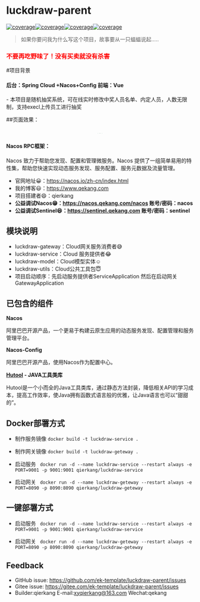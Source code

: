 # luckdraw-parent

[![coverage](https://img.shields.io/badge/项目创建&贡献者-尔康-blueviolet.svg)](https://www.qekang.com)[![coverage](https://img.shields.io/badge/blog-important.svg)](https://www.qekang.com)[![coverage](https://img.shields.io/badge/link-996.icu-red.svg)](https://996.icu)[![coverage](https://img.shields.io/badge/license-Anti%20996-blue.svg)](https://github.com/996icu/996.ICU/blob/master/LICENSE)


>如果你要问我为什么写这个项目，故事要从一只蝠蝠说起.....

<h3 style="color:red">不要再吃野味了！没有买卖就没有杀害</h3>
#项目背景 
<h4>后台：Spring Cloud +Nacos+Config 前端：Vue</h4>
- 本项目是随机抽奖系统，可在线实时修改中奖人员名单、内定人员，人数无限制，支持execl上传员工进行抽奖

##页面效果：

<center >
<a href="https://tva1.sinaimg.cn/large/006tNbRwgy1gbcqhk7ln6j31fv0u04qq.jpg" target="_blank">
<img src="https://tva1.sinaimg.cn/large/006tNbRwgy1gbcqhk7ln6j31fv0u04qq.jpg" style="zoom: 10%;" /></a>
<a href="https://tva1.sinaimg.cn/large/006tNbRwgy1gbcqq8oeb4j317z0u0b29.jpg" target="_blank">
<img src="https://tva1.sinaimg.cn/large/006tNbRwgy1gbcqq8oeb4j317z0u0b29.jpg" style="zoom: 10%;" /></a>
<a href="https://tva1.sinaimg.cn/large/006tNbRwgy1gbcqqf9yj9j319y0u04qp.jpg" target="_blank">
<img src="https://tva1.sinaimg.cn/large/006tNbRwgy1gbcqqf9yj9j319y0u04qp.jpg" style="zoom: 10%;" /></a>
</center>

#### Nacos RPC框架：

Nacos 致力于帮助您发现、配置和管理微服务。Nacos 提供了一组简单易用的特性集，帮助您快速实现动态服务发现、服务配置、服务元数据及流量管理。

- 官网地址😀：https://nacos.io/zh-cn/index.html
- 我的博客😃：https://www.qekang.com
- 项目搭建者😄：qierkang
- **公益调试Nacos😁：https://nacos.qekang.com/nacos 账号/密码：nacos**
- **公益调试Sentinel😆：https://sentinel.qekang.com 账号/密码：sentinel**

## 模块说明

- luckdraw-gateway：Cloud网关服务消费者😅
- luckdraw-service：Cloud 服务提供者😂
- luckdraw-model：Cloud模型实体☺️
- luckdraw-utils：Cloud公共工具包😇
- 项目启动顺序：先启动服务提供者ServiceApplication 然后在启动网关GatewayApplication

## 已包含的组件

**Nacos**

阿里巴巴开源产品，一个更易于构建云原生应用的动态服务发现、配置管理和服务管理平台。

**Nacos-Config**

阿里巴巴开源产品，使用Nacos作为配置中心。

**[Hutool](https://www.hutool.cn/docs/) - JAVA工具类库**

Hutool是一个小而全的Java工具类库，通过静态方法封装，降低相关API的学习成本，提高工作效率，使Java拥有函数式语言般的优雅，让Java语言也可以“甜甜的”。



## Docker部署方式

- 制作服务镜像
```docker build -t luckdraw-service .```

- 制作网关镜像
```docker build -t luckdraw-geteway .```

- 启动服务
``` docker run -d --name luckdraw-service --restart always -e PORT=9001 -p 9001:9001 qierkang/luckdraw-service```

- 启动网关
``` docker run -d --name luckdraw-geteway --restart always -e PORT=8090 -p 8090:8090 qierkang/luckdraw-geteway```

## 一键部署方式

- 启动服务
``` docker run -d --name luckdraw-service --restart always -e PORT=9001 -p 9001:9001 qierkang/luckdraw-service```

- 启动网关
``` docker run -d --name luckdraw-geteway --restart always -e PORT=8090 -p 8090:8090 qierkang/luckdraw-geteway```

## Feedback

+ GitHub issue: https://github.com/ek-template/luckdraw-parent/issues
+ Gitee issue: https://gitee.com/ek-template/luckdraw-parent/issues
+ Builder:qierkang E-mail:xyqierkang@163.com Wechat:qekang